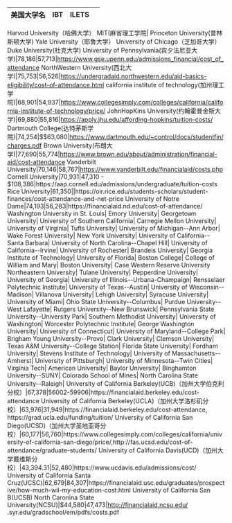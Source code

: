 
|美国大学名           |IBT|ILETS|                                   |
| ------------- |:-------------:|:--------:|:----------------------------------:|
Harvod University（哈佛大学）
MIT(麻省理工学院|
Princeton University(普林斯顿大学)
Yale University（耶鲁大学）
University of Chicago（芝加哥大学）
Duke University(杜克大学)
University of Pennsylvania(宾夕法尼亚大学)|78,186|57,713|https://www.gse.upenn.edu/admissions_financial/cost_of_attendance
NorthWestern University(西北大学)|75,753|56,526|https://undergradaid.northwestern.edu/aid-basics-eligibility/cost-of-attendance.html
california institute of technology(加州理工学院)|68,901|54,937|https://www.collegesimply.com/colleges/california/california-institute-of-technology/price/
JohnHopKins University(约翰霍普金斯大学)|69,880|55,816|https://apply.jhu.edu/affording-hopkins/tuition-costs/
Dartmouth College(达特茅斯学院)|74,254|$$63,080|https://www.dartmouth.edu/~control/docs/studentfin/charges.pdf
Brown University(布朗大学)|77,690|55,774|https://www.brown.edu/about/administration/financial-aid/cost-attendance
Vanderbilt University|70,146|58,767|https://www.vanderbilt.edu/financialaid/costs.php
Cornell University|70,931|47,310 - $108,386|https://aap.cornell.edu/admissions/undergraduate/tuition-costs
Rice University|61,350||https://oir.rice.edu/students-scholars/student-finances/cost-attendance-and-net-price
University of Notre Dame|74,193|56,283|https://financialaid.nd.edu/cost-of-attendance/
Washington University in St. Louis|
Emory University|
Georgetown University|
University of Southern California|
Carnegie Mellon University|
University of Virginia|
Tufts University|
University of Michigan--Ann Arbor|
Wake Forest University|
New York University|
University of California--Santa Barbara|
University of North Carolina--Chapel Hill|
University of California--Irvine|
University of Rochester|
Brandeis University|
Georgia Institute of Technology|
University of Florida|
Boston College|
College of William and Mary|
Boston University|
Case Western Reserve University
Northeastern University|
Tulane University|
Pepperdine University|
University of Georgia|
University of Illinois--Urbana-Champaign|
Rensselaer Polytechnic Institute|
University of Texas--Austin|
University of Wisconsin--Madison|
Villanova University|
Lehigh University|
Syracuse University|
University of Miami|
Ohio State University--Columbus|
Purdue University--West Lafayette|
Rutgers University--New Brunswick|
Pennsylvania State University--University Park|
Southern Methodist University|
University of Washington|
Worcester Polytechnic Institute|
George Washington University|
University of Connecticut|
University of Maryland--College Park|
Brigham Young University--Provo|
Clark University|
Clemson University|
Texas A&M University--College Station|
Florida State University|
Fordham University|
Stevens Institute of Technology|
University of Massachusetts--Amherst|
University of Pittsburgh|
University of Minnesota--Twin Cities|
Virginia Tech|
American University|
Baylor University|
Binghamton University--SUNY|
Colorado School of Mines|
North Carolina State University--Raleigh|
University of California Berkeley(UCB)（加州大学伯克利分校）|67,378|56002-59906|https://financialaid.berkeley.edu/cost-attendance
University of California Berkeley(UCLA)（加州大学洛杉矶分校）|63,976|31,949|https://financialaid.berkeley.edu/cost-attendance, https://grad.ucla.edu/funding/tuition/
University of California San Diego(UCSD)（加州大学圣地亚哥分校）|60,177|56,760|https://www.collegesimply.com/colleges/california/university-of-california-san-diego/price/,http://fas.ucsd.edu/cost-of-attendance/graduate-students/
University of California Davis(UCD)（加州大学戴维斯分校）|43,394.31|52,480|https://www.ucdavis.edu/admissions/cost/
University of California Santa Cruz(UCSC)|62,679|84,307|https://financialaid.usc.edu/graduates/prospective/how-much-wil-my-education-cost.html
University of California San B(UCSB)
North Caronina State University(NCSU)|$44,580|47,473|http://financialaid.ncsu.edu/
.syr.edu/gradschool/em/pdfs/costs.pdf
